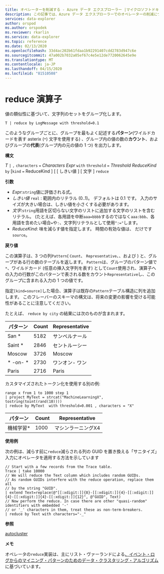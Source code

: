 ```yaml
---
title: オペレーターを削減する - Azure データ エクスプローラー |マイクロソフトドキュメント
description: この記事では、Azure データ エクスプローラーでのオペレーターの削減について説明します。
services: data-explorer
author: orspod
ms.author: orspodek
ms.reviewer: rkarlin
ms.service: data-explorer
ms.topic: reference
ms.date: 02/13/2020
ms.openlocfilehash: 33d4ac202b61fdaa1b92291407cdd2783d947c6e
ms.sourcegitcommit: 47a002b7032a05ef67c4e5e12de7720062645e9e
ms.translationtype: MT
ms.contentlocale: ja-JP
ms.lasthandoff: 04/15/2020
ms.locfileid: "81510508"
---
```

# <a name="reduce-operator"></a>reduce 演算子

値の類似性に基づいて、文字列のセットをグループ化します。

```kusto
T | reduce by LogMessage with threshold=0.1
```

このようなグループごとに、グループを最もよく記述する**パターン**(ワイルドカードを表す asterix (`*`) 文字を使用する) 、グループ内の値の数の**カウント**、およびグループの**代表**(グループ内の元の値の 1 つ) を出力します。

**構文**

*T* `|` `,` `characters` `=` *Characters* *Expr* `with` `threshold` `=` *Threshold* *ReduceKind* `by` [`kind` `=` ReduceKind ] [ [ しきい値 ] [ 文字 ] `reduce`

**引数**

* *Expr*:`string`値に評価される式。
* *しきい値* `real` : 範囲内のリテラル (0..1)。 デフォルトは 0.1 です。 入力のサイズが大きい場合は、しきい値を小さくする必要があります。 
* *文字*:`string`用語を区切らない文字のリストに追加する文字のリストを含むリテラル。 (たとえば、各用語を中断`aaa=bbbb`するのではなく`aaa:bbb`、各用語を含めたい場合`=`や`:`、文字列リテラルとして使用`":="`します。
* *ReduceKind*: 味を減らす値を指定します。 時間の有効な値は、 だけです`source`。

**戻り値**

この演算子は、3 つの列`Pattern`( `Count`、 `Representative`、、および ) と、グループがある行の数のテーブルを返します。 `Pattern`は、グループのパターン値で`*`、ワイルドカード (任意の挿入文字列を表す) として`Count`使用され、演算子への入力の行数がこのパターンで表される数をカウント`Representative`し、このグループに含まれる入力の 1 つの値です。

指定`[kind=source]`した場合、演算子は既存の`Pattern`テーブル構造に列を追加します。
このフレーバーのスキーマの構文は、将来の変更の影響を受ける可能性があることに注意してください。

たとえば、 `reduce by city` の結果には次のものが含まれます。 

|パターン     |Count |Representative|
|------------|------|--------------|
| San *      | 5182 |サンベルナール   |
| Saint *    | 2846 |セントルーシー    |
| Moscow     | 3726 |Moscow        |
| \* -on- \* | 2730 |ワンオン- ワン  |
| Paris      | 2716 |Paris         |

カスタマイズされたトークン化を使用する別の例:

```kusto
range x from 1 to 1000 step 1
| project MyText = strcat("MachineLearningX", tostring(toint(rand(10))))
| reduce by MyText  with threshold=0.001 , characters = "X" 
```

|パターン         |Count|Representative   |
|----------------|-----|-----------------|
|機械学習*|1000 |マシンラーニングX4|

**使用例**

次の例は、減らす前に`reduce`減らされる列の GUID を置き換える「サニタイズ」入力にオペレータを適用する方法を示しています

```kusto
// Start with a few records from the Trace table.
Trace | take 10000
// We will reduce the Text column which includes random GUIDs.
// As random GUIDs interfere with the reduce operation, replace them all
// by the string "GUID".
| extend Text=replace(@"[[:xdigit:]]{8}-[[:xdigit:]]{4}-[[:xdigit:]]{4}-[[:xdigit:]]{4}-[[:xdigit:]]{12}", @"GUID", Text)
// Now perform the reduce. In case there are other "quasi-random" identifiers with embedded '-'
// or '_' characters in them, treat these as non-term-breakers.
| reduce by Text with characters="-_"
```

**参照**

[autocluster](./autoclusterplugin.md)

**メモ**

オペレータの`reduce`実装は、主にリスト・ヴァーランドによる[、イベント・ログからのマイニング・パターンのためのデータ・クラスタリング・アルゴリズム](https://ristov.github.io/publications/slct-ipom03-web.pdf)に基づいています。